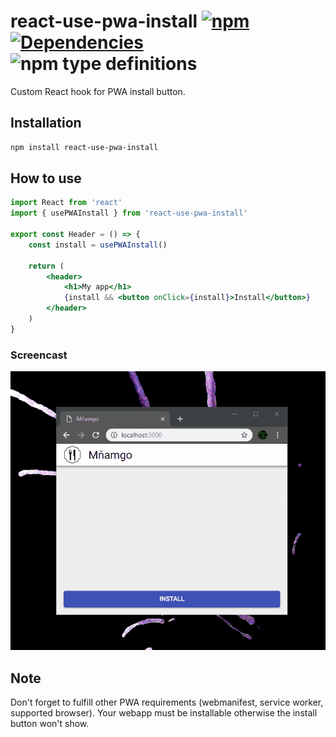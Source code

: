 # react-use-pwa-install [![npm](https://img.shields.io/npm/v/react-use-pwa-install.svg)](https://www.npmjs.com/package/react-use-pwa-install) [![Dependencies](https://img.shields.io/david/FilipChalupa/react-use-pwa-install.svg)](https://www.npmjs.com/package/react-use-pwa-install?activeTab=dependencies) ![npm type definitions](https://img.shields.io/npm/types/react-use-pwa-install.svg)

Custom React hook for PWA install button.

## Installation

```bash
npm install react-use-pwa-install
```

## How to use

```jsx
import React from 'react'
import { usePWAInstall } from 'react-use-pwa-install'

export const Header = () => {
	const install = usePWAInstall()

	return (
		<header>
			<h1>My app</h1>
			{install && <button onClick={install}>Install</button>}
		</header>
	)
}
```

### Screencast

![UI example](https://raw.githubusercontent.com/FilipChalupa/pwa-install-handler/HEAD/screencast.gif)

## Note

Don't forget to fulfill other PWA requirements (webmanifest, service worker, supported browser). Your webapp must be installable otherwise the install button won't show.
